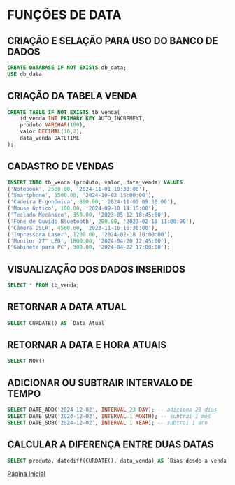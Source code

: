 # FUNÇÕES DE DATA

## CRIAÇÃO E SELAÇÃO PARA USO DO BANCO DE DADOS

```SQL
CREATE DATABASE IF NOT EXISTS db_data;
USE db_data
```

## CRIAÇÃO DA TABELA VENDA

```SQL
CREATE TABLE IF NOT EXISTS tb_venda(
    id_venda INT PRIMARY KEY AUTO_INCREMENT,
    produto VARCHAR(100),
    valor DECIMAL(10,2),
    data_venda DATETIME
);
```

## CADASTRO DE VENDAS

```SQL
INSERT INTO tb_venda (produto, valor, data_venda) VALUES
('Notebook', 2500.00, '2024-11-01 10:30:00'),
('Smartphone', 1500.00, '2024-10-02 15:00:00'),
('Cadeira Ergonômica', 800.00, '2024-11-05 09:30:00'),
('Mouse Óptico', 100.00, '2024-09-10 14:15:00'),
('Teclado Mecânico', 350.00, '2023-05-12 18:45:00'),
('Fone de Ouvido Bluetooth', 200.00, '2023-02-15 11:00:00'),
('Câmera DSLR', 4500.00, '2023-11-16 16:30:00'),
('Impressora Laser', 1200.00, '2024-02-18 10:00:00'),
('Monitor 27" LED', 1800.00, '2024-04-20 12:45:00'),
('Gabinete para PC', 300.00, '2024-04-22 17:00:00');
```

## VISUALIZAÇÃO DOS DADOS INSERIDOS

```SQL
SELECT * FROM tb_venda;
```

## RETORNAR A DATA ATUAL

```SQL
SELECT CURDATE() AS `Data Atual`
```

## RETORNAR A DATA E HORA ATUAIS

```SQL
SELECT NOW()
```

## ADICIONAR OU SUBTRAIR INTERVALO DE TEMPO

```SQL
SELECT DATE_ADD('2024-12-02', INTERVAL 23 DAY); -- adiciona 23 dias
SELECT DATE_SUB('2024-12-02', INTERVAL 1 MONTH); -- subtrai 1 mês
SELECT DATE_SUB('2024-12-02', INTERVAL 1 YEAR); -- subtrai 1 ano
```

## CALCULAR A DIFERENÇA ENTRE DUAS DATAS

```SQL
SELECT produto, datediff(CURDATE(), data_venda) AS `Dias desde a venda` FROM tb_venda
```

[Página Inicial](../README.md)
